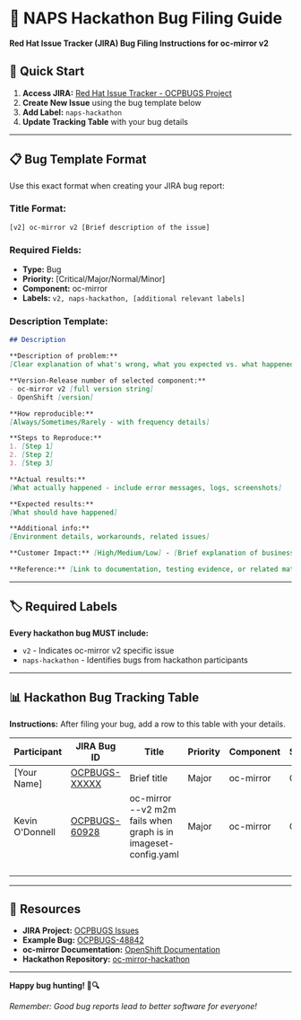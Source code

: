 # 🐛 NAPS Hackathon Bug Filing Guide

**Red Hat Issue Tracker (JIRA) Bug Filing Instructions for oc-mirror v2**

## 🎯 Quick Start

1. **Access JIRA:** [Red Hat Issue Tracker - OCPBUGS Project](https://issues.redhat.com/projects/OCPBUGS/issues)
2. **Create New Issue** using the bug template below
3. **Add Label:** `naps-hackathon`
4. **Update Tracking Table** with your bug details

---

## 📋 Bug Template Format

Use this exact format when creating your JIRA bug report:

### **Title Format:**
```
[v2] oc-mirror v2 [Brief description of the issue]
```

### **Required Fields:**
- **Type:** Bug
- **Priority:** [Critical/Major/Normal/Minor]
- **Component:** oc-mirror
- **Labels:** `v2, naps-hackathon, [additional relevant labels]`

### **Description Template:**

```markdown
## Description

**Description of problem:**
[Clear explanation of what's wrong, what you expected vs. what happened]

**Version-Release number of selected component:**
- oc-mirror v2 [full version string]
- OpenShift [version]

**How reproducible:**
[Always/Sometimes/Rarely - with frequency details]

**Steps to Reproduce:**
1. [Step 1]
2. [Step 2]
3. [Step 3]

**Actual results:**
[What actually happened - include error messages, logs, screenshots]

**Expected results:**
[What should have happened]

**Additional info:**
[Environment details, workarounds, related issues]

**Customer Impact:** [High/Medium/Low] - [Brief explanation of business impact]

**Reference:** [Link to documentation, testing evidence, or related materials]
```

---

## 🏷️ Required Labels

**Every hackathon bug MUST include:**
- `v2` - Indicates oc-mirror v2 specific issue
- `naps-hackathon` - Identifies bugs from hackathon participants

---

## 📊 Hackathon Bug Tracking Table

**Instructions:** After filing your bug, add a row to this table with your details.

| Participant | JIRA Bug ID | Title | Priority | Component | Status | Notes |
|-------------|-------------|-------|----------|-----------|---------|--------|
| [Your Name] | [OCPBUGS-XXXXX](https://issues.redhat.com/browse/OCPBUGS-XXXXX) | Brief title | Major | oc-mirror | Open | Brief description |
| Kevin O'Donnell | [OCPBUGS-60928](https://issues.redhat.com/browse/OCPBUGS-60928) | oc-mirror --v2 m2m fails when graph is in imageset-config.yaml | Major | oc-mirror | Open | 401 Unauthorized error accessing graph-image |
| | | | | | | |
| | | | | | | |
| | | | | | | |
| | | | | | | |



---



## 🔗 Resources

- **JIRA Project:** [OCPBUGS Issues](https://issues.redhat.com/projects/OCPBUGS/issues)
- **Example Bug:** [OCPBUGS-48842](https://issues.redhat.com/browse/OCPBUGS-48842)
- **oc-mirror Documentation:** [OpenShift Documentation](https://docs.openshift.com)
- **Hackathon Repository:** [oc-mirror-hackathon](https://github.com/RedHatGov/oc-mirror-hackathon)

---

**Happy bug hunting! 🐛🔍**

*Remember: Good bug reports lead to better software for everyone!*